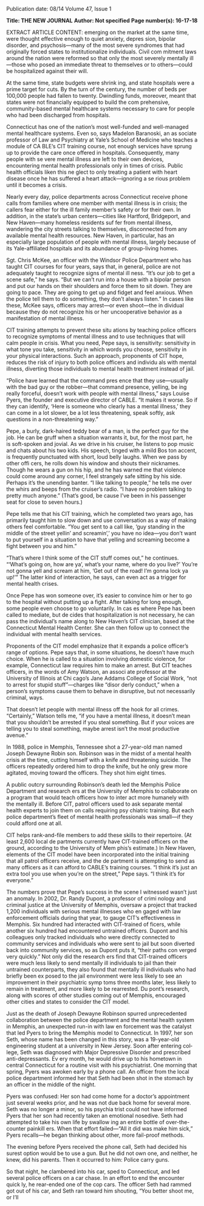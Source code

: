 Publication date: 08/14
Volume 47, Issue 1

**Title: THE NEW JOURNAL**
**Author: Not specified**
**Page number(s): 16-17-18**

EXTRACT ARTICLE CONTENT:
emerging on the market at the same time, were 
thought effective enough to quiet anxiety, depres­
sion, bipolar disorder, and psychosis—many of the 
most severe syndromes that had originally forced 
states to institutionalize individuals. Civil com­
mitment laws around the nation were reformed 
so that only the most severely mentally ill—those 
who posed an immediate threat to themselves or 
to others—could be hospitalized against their will. 


At the same time, state budgets were shrink­
ing, and state hospitals were a prime target for 
cuts. By the turn of the century, the number of 
beds per 100,000 people had fallen to twenty. 
Dwindling funds, moreover, meant that states 
were not financially equipped to build the com­
prehensive, community-based mental healthcare 
systems necessary to care for people who had been 
discharged from hospitals.

Connecticut has one of the nation’s most 
well-funded and well-managed mental healthcare 
systems. Even so, says Madelon Baranoski, an as­
sociate professor of Law and Psychiatry at Yale’s 
School of Medicine who teaches a module of CA­
BLE’s CIT training course, not enough services 
have sprung up to provide the care once offered 
in hospitals. Consequently, many people with se­
vere mental illness are left to their own devices, 
encountering mental health professionals only in 
times of crisis. Public health officials liken this ne­
glect to only treating a patient with heart disease 
once he has suffered a heart attack—ignoring a se­
rious problem until it becomes a crisis.

Nearly every day, police departments across 
Connecticut receive phone calls from families 
where one member with mental illness is in crisis; 
the callers fear either for the ill family member’s 
safety or for their own. In addition, in the state’s 
urban centers—cities like Hartford, Bridgeport, 
and New Haven—many homeless residents suf­
fer from mental illness, wandering the city streets 
talking to themselves, disconnected from any 
available mental health resources. New Haven, 
in particular, has an especially large population 
of people with mental illness, largely because of 
its Yale-affiliated hospitals and its abundance of 
group-living homes.

Sgt. Chris McKee, an officer with the Windsor 
Police Department who has taught CIT courses 
for four years, says that, in general, police are not 
adequately taught to recognize signs of mental ill­
ness. “It’s our job to get a scene safe,” he says. “But 
we can’t run into a house with a bipolar person 
and put our hands on their shoulders and force 
them to sit down. They are going to pace. They 
are going to get up and fidget and feel anxious. 
When the police tell them to do something, they 
don’t always listen.” In cases like these, McKee 
says, officers may arrest—or even shoot—the in­
dividual because they do not recognize his or 
her uncooperative behavior as a manifestation of 
mental illness.

CIT training attempts to prevent these situ­
ations by teaching police officers to recognize 
symptoms of mental illness and to use techniques 
that will calm people in crisis. What you need, 
Pepe says, is sensitivity: sensitivity in what tone 
you take, sensitivity in which words you choose, 
sensitivity in your physical interactions. Such an 
approach, proponents of CIT hope, reduces the 
risk of injury to both police officers and individu­
als with mental illness, diverting those individuals 
to mental health treatment instead of jail.

“Police have learned that the command pres­
ence that they use—usually with the bad guy or 
the robber—that command presence, yelling, be­
ing really forceful, doesn’t work with people with 
mental illness,” says Louise Pyers, the founder and 
executive director of CABLE. “It makes it worse. 
So if they can identify, ‘Here is someone who 
clearly has a mental illness,’ they can come in a lot 
slower, be a lot less threatening, speak softly, ask 
questions in a non-threatening way.”

Pepe, a burly, dark-haired teddy bear of a man, 
is the perfect guy for the job. He can be gruff 
when a situation warrants it, but, for the most 
part, he is soft-spoken and jovial. As we drive in 
his cruiser, he listens to pop music and chats about 
his two kids. His speech, tinged with a mild Bos­
ton accent, is frequently punctuated with short, 
loud belly laughs. When we pass by other offi­
cers, he rolls down his window and shouts their 
nicknames. Though he wears a gun on his hip, 
and he has warned me that violence could come 
around any corner, I feel strangely safe sitting by 
his side. Perhaps it’s the unending banter. “I like 
talking to people,” he tells me over the whirs and 
beeps from the cruiser’s radio. “I have no problem 
talking to pretty much anyone.” (That’s good, be­
cause I’ve been in his passenger seat for close to 
seven hours.)

Pepe tells me that his CIT training, which he 
completed two years ago, has primarily taught 
him to slow down and use conversation as a way of 
making others feel comfortable. “You get sent to 
a call like, ‘guy standing in the middle of the street 
yellin’ and screamin’,’ you have no idea—you don’t 
want to put yourself in a situation to have that 
yelling and screaming become a fight between you 
and him.”

“That’s where I think some of the CIT stuff 
comes out,” he continues. “‘What’s going on, 
how are ya’, what’s your name, where do you live?’ 
You’re not gonna yell and scream at him, ‘Get out 
of the road! I’m gonna lock ya up!’” The latter kind 
of interaction, he says, can even act as a trigger for 
mental health crises. 

Once Pepe has won someone over, it’s easier to 
convince him or her to go to the hospital without 
putting up a fight. After talking for long enough, 
some people even choose to go voluntarily. In cas­
es where Pepe has been called to mediate, but de­
cides that hospitalization is not necessary, he can 
pass the individual’s name along to New Haven’s 
CIT clinician, based at the Connecticut Mental 
Health Center. She can then follow up to connect 
the individual with mental health services.

Proponents of the CIT model emphasize that 
it expands a police officer’s range of options. Pepe 
says that, in some situations, he doesn’t have much 
choice. When he is called to a situation involving 
domestic violence, for example, Connecticut law 
requires him to make an arrest. But CIT teaches 
officers, in the words of Amy Watson, an associ­
ate professor at the University of Illinois at Chi­
cago’s Jane Addams College of Social Work, “not 
to arrest for stupid stuff”—charges like “disor­
derly conduct,” when a person’s symptoms cause 
them to behave in disruptive, but not necessarily 
criminal, ways.

That doesn’t let people with mental illness 
off the hook for all crimes. “Certainly,” Watson 
tells me, “if you have a mental illness, it doesn’t 
mean that you shouldn’t be arrested if you steal 
something. But if your voices are telling you 
to steal something, maybe arrest isn’t the most 
productive avenue.”

In 1988, police in Memphis, Tennessee shot a 
27-year-old man named Joseph Dewayne Robin­
son. Robinson was in the midst of a mental health 
crisis at the time, cutting himself with a knife 
and threatening suicide. The officers repeatedly 
ordered him to drop the knife, but he only grew 
more agitated, moving toward the officers. They 
shot him eight times.

A public outcry surrounding Robinson’s death 
led the Memphis Police Department and research­
ers at the University of Memphis to collaborate on 
a program that would teach officers how to inter­
act more humanely with the mentally ill. Before 
CIT, patrol officers used to ask separate mental 
health experts to join them on calls requiring psy­
chiatric training. But each police department’s 
fleet of mental health professionals was small—if 
they could afford one at all.

CIT helps rank-and-file members to add these 
skills to their repertoire. (At least 2,600 local de­
partments currently have CIT-trained officers on 
the ground, according to the University of Mem­
phis’s estimate.) In New Haven, elements of the 
CIT model have been incorporated into the initial 
training that all patrol officers receive, and the de­
partment is attempting to send as many officers as 
it can afford to CABLE’s training courses. “I think 
it’s just an extra tool you use when you’re on the 
street,” Pepe says. “I think it’s for everyone.”

The numbers prove that Pepe’s success in 
the scene I witnessed wasn’t just an anomaly. In 
2002, Dr. Randy Dupont, a professor of crimi­
nology and criminal justice at the University of 
Memphis, oversaw a project that tracked 1,200 
individuals with serious mental illnesses who en­
gaged with law enforcement officials during that 
year, to gauge CIT’s effectiveness in Memphis. 
Six hundred had interacted with CIT-trained of­
ficers, while another six hundred had encountered 
untrained officers. Dupont and his colleagues only 
tracked individuals who were directly connected 
to community services and individuals who were 
sent to jail but soon diverted back into community 
services, so as Dupont puts it, “their paths con­
verged very quickly.” Not only did the research­
ers find that CIT-trained officers were much less 
likely to send mentally ill individuals to jail than 
their untrained counterparts, they also found that 
mentally ill individuals who had briefly been ex­
posed to the jail environment were less likely to 
see an improvement in their psychiatric symp­
toms three months later, less likely to remain in 
treatment, and more likely to be rearrested. Du­
pont’s research, along with scores of other studies 
coming out of Memphis, encouraged other cities 
and states to consider the CIT model.

Just as the death of Joseph Dewayne Robinson 
spurred unprecedented collaboration between the 
police department and the mental health system 
in Memphis, an unexpected run-in with law en­
forcement was the catalyst that led Pyers to bring 
the Memphis model to Connecticut. In 1997, her 
son Seth, whose name has been changed in this 
story, was a 19-year-old engineering student at a 
university in New Jersey. Soon after entering col­
lege, Seth was diagnosed with Major Depressive 
Disorder and prescribed anti-depressants. Ev­
ery month, he would drive up to his hometown 
in central Connecticut for a routine visit with his 
psychiatrist. One morning that spring, Pyers was 
awoken early by a phone call. An officer from the 
local police department informed her that Seth 
had been shot in the stomach by an officer in the 
middle of the night.

Pyers was confused: Her son had come home 
for a doctor’s appointment just several weeks 
prior, and he was not due back home for several 
more. Seth was no longer a minor, so his psychia­
trist could not have informed Pyers that her son 
had recently taken an emotional nosedive. Seth 
had attempted to take his own life by swallow­
ing an entire bottle of over-the-counter painkill­
ers. When that effort failed—“All it did was make 
him sick,” Pyers recalls—he began thinking about 
other, more fail-proof methods. 

The evening before Pyers received the phone 
call, Seth had decided his surest option would be 
to use a gun. But he did not own one, and neither, 
he knew, did his parents. Then it occurred to him: 
Police carry guns. 

So that night, he clambered into his car, sped 
to Connecticut, and led several police officers on a 
car chase. In an effort to end the encounter quick­
ly, he rear-ended one of the cop cars. The officer 
Seth had rammed got out of his car, and Seth ran 
toward him shouting, “You better shoot me, or I’ll